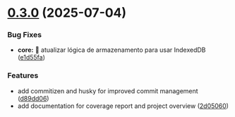 # [0.3.0](https://github.com/heliomarpm/hybrid-webcache/compare/v0.2.6...v0.3.0) (2025-07-04)


### Bug Fixes

* **core:** :bug:  atualizar lógica de armazenamento para usar IndexedDB ([e1d55fa](https://github.com/heliomarpm/hybrid-webcache/commit/e1d55fa71eff8ddf1e78d864874944e651ee0bb6))


### Features

* add commitizen and husky for improved commit management ([d89dd06](https://github.com/heliomarpm/hybrid-webcache/commit/d89dd063442536f1fd664fc8c89082f6ae58cd88))
* add documentation for coverage report and project overview ([2d05060](https://github.com/heliomarpm/hybrid-webcache/commit/2d050604ea0328f1f4f739666c53e5ef01a76f95))

